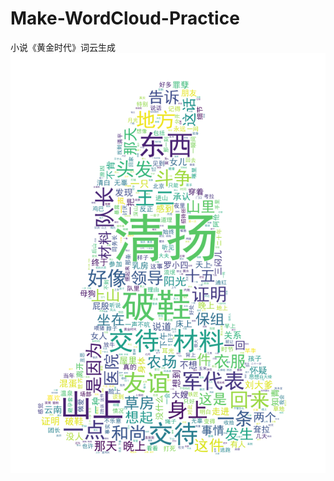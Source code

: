 # Make-WordCloud-Practice
小说《黄金时代》词云生成
![Alt](https://github.com/Sueyangit/Make-WordCloud-Practice/blob/master/WordCloudDefautColors.png)
